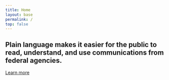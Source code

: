 ```yaml
---
title: Home
layout: base
permalink: /
top: false
---
```


<section class="usa-section usa-grid flex items-stretch">
<div class="usa-width-one-half">
  <h2>
    Plain language makes it easier for the public to read, understand, and use communications from federal agencies.
  </h2>
  <a class="usa-button usa-button-big usa-button-primary-alt" href="/law/">
    Learn more
  </a>
</div>
<div class="usa-width-one-half">

</div>
</section>
